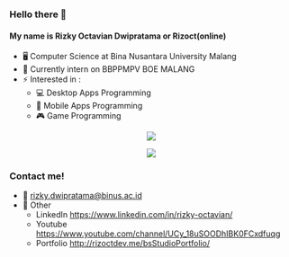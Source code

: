 ### Hello there 👋

#### My name is Rizky Octavian Dwipratama or Rizoct(online)

* 🖥 Computer Science at Bina Nusantara University Malang
* 🔭 Currently intern on BBPPMPV BOE MALANG
* ⚡ Interested in : 
  - 💻 Desktop Apps Programming 
  - 📱 Mobile Apps Programming 
  - 🎮 Game Programming 

<p align="center">
  <img src="https://github-readme-streak-stats.herokuapp.com?user=Rizoct&theme=dark&date_format=M%20j%5B%2C%20Y%5D">
</p>

<p align="center">
  <img src="https://github-readme-stats.vercel.app/api?username=Rizoct&show_icons=true&theme=tokyonight">
</p>

### Contact me!

* 📧 rizky.dwipratama@binus.ac.id
* 🔗 Other
  - LinkedIn https://www.linkedin.com/in/rizky-octavian/
  - Youtube https://www.youtube.com/channel/UCy_18uSOODhIBK0FCxdfuqg
  - Portfolio http://rizoctdev.me/bsStudioPortfolio/


<!--
**Rizoct/rizoct** is a ✨ _special_ ✨ repository because its `README.md` (this file) appears on your GitHub profile.

Here are some ideas to get you started:

🔭 I’m currently working on ...
- 🌱 I’m currently learning ...
- 👯 I’m looking to collaborate on ...
- 🤔 I’m looking for help with ...
- 💬 Ask me about ...
- 📫 How to reach me: ...
- 😄 Pronouns: ...
- ⚡ Fun fact: ...
-->
